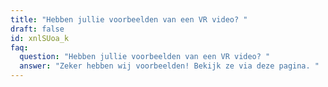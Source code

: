 ```yaml
---
title: "Hebben jullie voorbeelden van een VR video? "
draft: false
id: xnlSUoa_k
faq:
  question: "Hebben jullie voorbeelden van een VR video? "
  answer: "Zeker hebben wij voorbeelden! Bekijk ze via deze pagina. "
---
```

